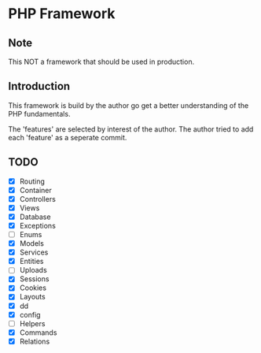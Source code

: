 # PHP Framework

## Note

This NOT a framework that should be used in production.

## Introduction

This framework is build by the author go get a better understanding of the PHP fundamentals.

The 'features' are selected by interest of the author. The author tried to add each 'feature' as a seperate commit.

## TODO

- [X] Routing
- [X] Container
- [X] Controllers
- [X] Views
- [X] Database
- [X] Exceptions
- [ ] Enums
- [X] Models
- [X] Services
- [X] Entities
- [ ] Uploads
- [X] Sessions
- [X] Cookies
- [X] Layouts
- [X] dd
- [X] config
- [ ] Helpers
- [X] Commands
- [X] Relations
